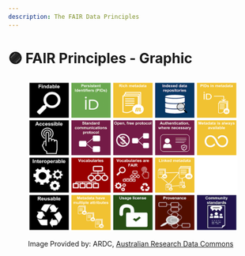 ```yaml
---
description: The FAIR Data Principles
---
```


# 🟣 FAIR Principles - Graphic

<div data-full-width="true"><figure><img src="../.gitbook/assets/image (51).png" alt=""><figcaption><p>Image Provided by: ARDC, <a href="https://ardc.edu.au/resource/fair-data-training-resources/">Australian Research Data Commons</a></p></figcaption></figure></div>
